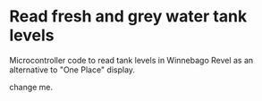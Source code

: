 # Read fresh and grey water tank levels

Microcontroller code to read tank levels in Winnebago Revel
as an alternative to "One Place" display.

change me.

